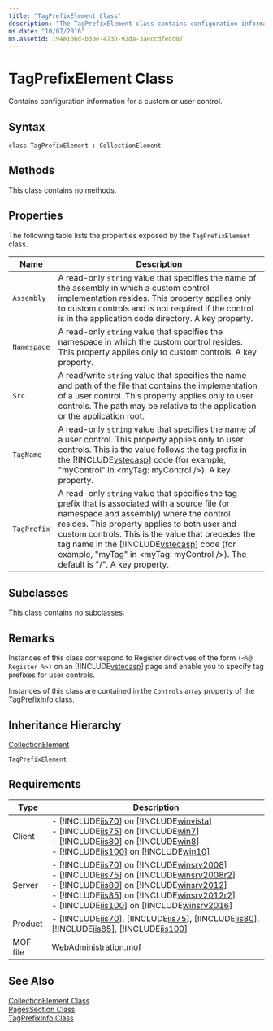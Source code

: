 ```yaml
---
title: "TagPrefixElement Class"
description: "The TagPrefixElement class contains configuration information for a custom or user control. This article describes its syntax, methods, and properties."
ms.date: "10/07/2016"
ms.assetid: 194e106d-b30e-473b-92da-3aeccdfedd07
---
```

# TagPrefixElement Class
Contains configuration information for a custom or user control.  
  
## Syntax  
  
```vbs  
class TagPrefixElement : CollectionElement  
```  
  
## Methods  
 This class contains no methods.  
  
## Properties  
 The following table lists the properties exposed by the `TagPrefixElement` class.  
  
|Name|Description|  
|----------|-----------------|  
|`Assembly`|A read-only `string` value that specifies the name of the assembly in which a custom control implementation resides. This property applies only to custom controls and is not required if the control is in the application code directory. A key property.|  
|`Namespace`|A read-only `string` value that specifies the namespace in which the custom control resides. This property applies only to custom controls. A key property.|  
|`Src`|A read/write `string` value that specifies the name and path of the file that contains the implementation of a user control. This property applies only to user controls. The path may be relative to the application or the application root.|  
|`TagName`|A read-only `string` value that specifies the name of a user control. This property applies only to user controls. This is the value follows the tag prefix in the [!INCLUDE[vstecasp](../wmi-provider/includes/vstecasp-md.md)] code (for example, "myControl" in \<myTag: myControl />). A key property.|  
|`TagPrefix`|A read-only `string` value that specifies the tag prefix that is associated with a source file (or namespace and assembly) where the control resides. This property applies to both user and custom controls. This is the value that precedes the tag name in the [!INCLUDE[vstecasp](../wmi-provider/includes/vstecasp-md.md)] code (for example, "myTag" in \<myTag: myControl />). The default is "/". A key property.|  
  
## Subclasses  
 This class contains no subclasses.  
  
## Remarks  
 Instances of this class correspond to Register directives of the form `(<%@ Register %>)` on an [!INCLUDE[vstecasp](../wmi-provider/includes/vstecasp-md.md)] page and enable you to specify tag prefixes for user controls.  
  
 Instances of this class are contained in the `Controls` array property of the [TagPrefixInfo](../wmi-provider/tagprefixinfo-class.md) class.  
  
## Inheritance Hierarchy  
 [CollectionElement](../wmi-provider/collectionelement-class.md)  
  
 `TagPrefixElement`  
  
## Requirements  
  
|Type|Description|  
|----------|-----------------|  
|Client|-   [!INCLUDE[iis70](../wmi-provider/includes/iis70-md.md)] on [!INCLUDE[winvista](../wmi-provider/includes/winvista-md.md)]<br />-   [!INCLUDE[iis75](../wmi-provider/includes/iis75-md.md)] on [!INCLUDE[win7](../wmi-provider/includes/win7-md.md)]<br />-   [!INCLUDE[iis80](../wmi-provider/includes/iis80-md.md)] on [!INCLUDE[win8](../wmi-provider/includes/win8-md.md)]<br />-   [!INCLUDE[iis100](../wmi-provider/includes/iis100-md.md)] on [!INCLUDE[win10](../wmi-provider/includes/win10-md.md)]|  
|Server|-   [!INCLUDE[iis70](../wmi-provider/includes/iis70-md.md)] on [!INCLUDE[winsrv2008](../wmi-provider/includes/winsrv2008-md.md)]<br />-   [!INCLUDE[iis75](../wmi-provider/includes/iis75-md.md)] on [!INCLUDE[winsrv2008r2](../wmi-provider/includes/winsrv2008r2-md.md)]<br />-   [!INCLUDE[iis80](../wmi-provider/includes/iis80-md.md)] on [!INCLUDE[winsrv2012](../wmi-provider/includes/winsrv2012-md.md)]<br />-   [!INCLUDE[iis85](../wmi-provider/includes/iis85-md.md)] on [!INCLUDE[winsrv2012r2](../wmi-provider/includes/winsrv2012r2-md.md)]<br />-   [!INCLUDE[iis100](../wmi-provider/includes/iis100-md.md)] on [!INCLUDE[winsrv2016](../wmi-provider/includes/winsrv2016-md.md)]|  
|Product|-   [!INCLUDE[iis70](../wmi-provider/includes/iis70-md.md)], [!INCLUDE[iis75](../wmi-provider/includes/iis75-md.md)], [!INCLUDE[iis80](../wmi-provider/includes/iis80-md.md)], [!INCLUDE[iis85](../wmi-provider/includes/iis85-md.md)], [!INCLUDE[iis100](../wmi-provider/includes/iis100-md.md)]|  
|MOF file|WebAdministration.mof|  
  
## See Also  
 [CollectionElement Class](../wmi-provider/collectionelement-class.md)   
 [PagesSection Class](../wmi-provider/pagessection-class.md)   
 [TagPrefixInfo Class](../wmi-provider/tagprefixinfo-class.md)
